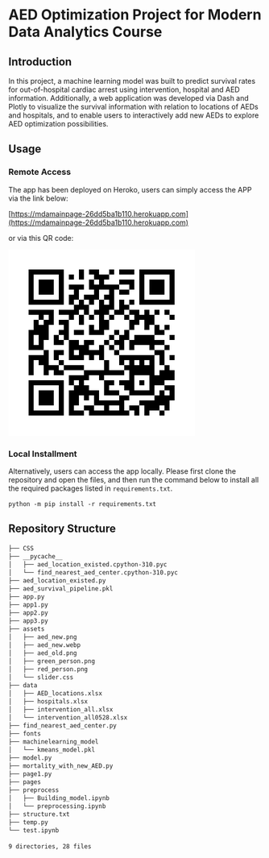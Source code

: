 # AED Optimization Project for Modern Data Analytics Course
## Introduction
In this project, a machine learning model was built to predict survival rates for out-of-hospital cardiac arrest using intervention, hospital and AED information. Additionally, a web application was developed via Dash and Plotly to visualize the survival information with relation to locations of AEDs and hospitals, and to enable users to interactively add new AEDs to explore AED optimization possibilities.
## Usage
### Remote Access
The app has been deployed on Heroko, users can simply access the APP via the link below:

[https://mdamainpage-26dd5ba1b110.herokuapp.com](https://mdamainpage-26dd5ba1b110.herokuapp.com)

or via this QR code:

![QR Code](assets/heroku_app_qr.png)


### Local Installment
Alternatively, users can access the app locally. Please first clone the repository and open the files, and then run the command below to install all the required packages listed in `requirements.txt`.
```
python -m pip install -r requirements.txt
```
## Repository Structure
```
├── CSS
├── __pycache__
│   ├── aed_location_existed.cpython-310.pyc
│   └── find_nearest_aed_center.cpython-310.pyc
├── aed_location_existed.py
├── aed_survival_pipeline.pkl
├── app.py
├── app1.py
├── app2.py
├── app3.py
├── assets
│   ├── aed_new.png
│   ├── aed_new.webp
│   ├── aed_old.png
│   ├── green_person.png
│   ├── red_person.png
│   └── slider.css
├── data
│   ├── AED_locations.xlsx
│   ├── hospitals.xlsx
│   ├── intervention_all.xlsx
│   └── intervention_all0528.xlsx
├── find_nearest_aed_center.py
├── fonts
├── machinelearning_model
│   └── kmeans_model.pkl
├── model.py
├── mortality_with_new_AED.py
├── page1.py
├── pages
├── preprocess
│   ├── Building_model.ipynb
│   └── preprocessing.ipynb
├── structure.txt
├── temp.py
└── test.ipynb

9 directories, 28 files
```
